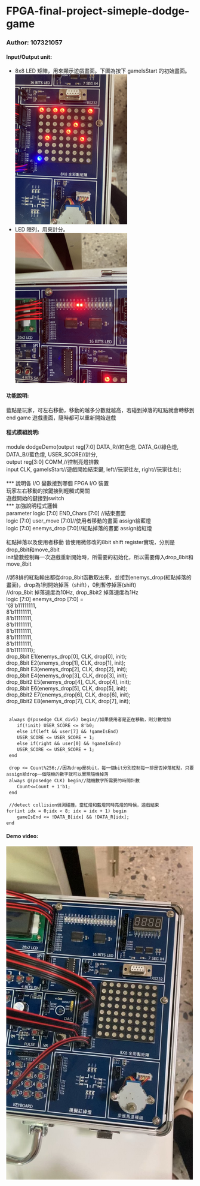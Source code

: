# FPGA-final-project-simeple-dodge-game 
### Author: 107321057

#### Input/Output unit:<br>
* 8x8 LED 矩陣，用來顯示遊戲畫面。下圖為按下 gameIsStart 的初始畫面。<br>
<img src="https://github.com/Moonleaves/FPGA-final-project-simeple-dodge-game/blob/main/images/IMG_9091.jpeg" width="300"/><br>
* LED 陣列，用來計分。<br>
<img src="https://github.com/Moonleaves/FPGA-final-project-simeple-dodge-game/blob/main/images/IMG_9093.jpeg" width="300"/><br>

#### 功能說明:<br>
藍點是玩家，可左右移動，移動的越多分數就越高，若碰到掉落的紅點就會轉移到end game 遊戲畫面，隨時都可以重新開始遊戲<br>

#### 程式模組說明:<br>
module dodgeDemo(output reg[7:0] DATA_R//紅色燈, DATA_G//綠色燈, DATA_B//藍色燈, USER_SCORE//計分,<br>
					output reg[3:0] COMM,//控制亮燈排數<br>
					input CLK, gameIsStart//遊戲開始結束鍵, left//玩家往左, right//玩家往右);<br><br>
*** 說明各 I/O 變數接到哪個 FPGA I/O 裝置<br>
玩家左右移動的按鍵接到輕觸式開關 <br>
遊戲開始的鍵接到switch <br>
*** 加強說明程式邏輯 <br>
parameter logic [7:0] END_Chars [7:0] //結束畫面 <br>
logic [7:0] user_move [7:0]//使用者移動的畫面 assign給藍燈<br>
logic [7:0] enemys_drop [7:0]//紅點掉落的畫面 assign給紅燈<br><br>
紅點掉落以及使用者移動 皆使用微修改的8bit shift register實現，分別是drop_8bit和move_8bit<br>
init變數控制每一次遊戲重新開始時，所需要的初始化，所以需要傳入drop_8bit和move_8bit<br><br>
//將8排的紅點輸出都從drop_8bit函數取出來，並接到enemys_drop(紅點掉落的畫面)，drop為1則開始掉落（shift），0則暫停掉落(shift)<br>
//drop_8bit 掉落速度為10Hz, drop_8bit2 掉落速度為1Hz<br>
	logic [7:0] enemys_drop [7:0] =<br>
			'{8'b11111111,<br>
			8'b11111111,<br>
			8'b11111111,<br>
			8'b11111111,<br>
			8'b11111111,<br>
			8'b11111111,<br>
			8'b11111111,<br>
			8'b11111111};<br>
	drop_8bit E1(enemys_drop[0], CLK, drop[0], init);<br>
	drop_8bit E2(enemys_drop[1], CLK, drop[1], init);<br>
	drop_8bit E3(enemys_drop[2], CLK, drop[2], init);<br>
	drop_8bit E4(enemys_drop[3], CLK, drop[3], init);<br>
	drop_8bit2 E5(enemys_drop[4], CLK, drop[4], init);<br>
	drop_8bit E6(enemys_drop[5], CLK, drop[5], init);<br>
	drop_8bit2 E7(enemys_drop[6], CLK, drop[6], init);<br>
	drop_8bit2 E8(enemys_drop[7], CLK, drop[7], init);<br><br>

	 always @(posedge CLK_div5) begin//如果使用者是正在移動，則分數增加
		if(!init) USER_SCORE <= 8'b0;
		else if(left && user[7] && !gameIsEnd)
		USER_SCORE <= USER_SCORE + 1;
		else if(right && user[0] && !gameIsEnd)
		USER_SCORE <= USER_SCORE + 1;
	 end
	 
	 drop <= Count%256;//因為drop是8bit，每一個bit分別控制每一排是否掉落紅點，只要assign給drop一個隨機的數字就可以實現隨機掉落
	 always @(posedge CLK) begin//隨機數字所需要的時間計數
		Count<=Count + 1'b1;
	 end
	 
	 //detect collision偵測碰撞，當紅燈和藍燈同時亮燈的時候，遊戲結束
	for(int idx = 0;idx < 8; idx = idx + 1) begin
		gameIsEnd <= !DATA_B[idx] && !DATA_R[idx];
	end
#### Demo video: 

<a href="https://drive.google.com/drive/folders/1vax_kr09RbKgWnHvMoZwPw7NJVomISRL?usp=sharing" title="Demo Video"><img src="https://github.com/Moonleaves/FPGA-final-project-simeple-dodge-game/blob/main/images/3027E902-0B3E-421C-B9CF-CE19174C01CE_1_102_o.jpeg" alt="Demo Video" width="500"/></a>

